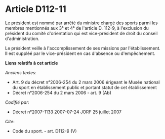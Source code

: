 # Article D112-11

Le président est nommé par arrêté du ministre chargé des sports parmi les membres mentionnés aux 3° et 4° de l'article D.
112-9, à l'exclusion du président du comité d'orientation qui est vice-président de droit du conseil d'administration. 

Le président veille à l'accomplissement de ses missions par l'établissement. Il est suppléé par le vice-président en cas
d'absence ou d'empêchement.

**Liens relatifs à cet article**

_Anciens textes_:

  - Art. 9 du décret n°2006-254 du 2 mars 2006 érigeant le Musée national du sport en établissement public et portant statut de cet établissement
  - Décret n°2006-254 du 2 mars 2006 - art. 9 (Ab)

_Codifié par_:

  - Décret n°2007-1133 2007-07-24 JORF 25 juillet 2007

_Cite_:

  - Code du sport. - art. D112-9 (V)
